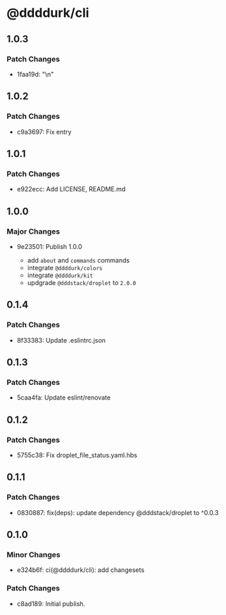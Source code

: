 # @ddddurk/cli

## 1.0.3

### Patch Changes

- 1faa19d: "\n"

## 1.0.2

### Patch Changes

- c9a3697: Fix entry

## 1.0.1

### Patch Changes

- e922ecc: Add LICENSE, README.md

## 1.0.0

### Major Changes

- 9e23501: Publish 1.0.0

  - add `about` and `commands` commands
  - integrate `@ddddurk/colors`
  - integrate `@ddddurk/kit`
  - updgrade `@dddstack/droplet` to `2.0.0`

## 0.1.4

### Patch Changes

- 8f33383: Update .eslintrc.json

## 0.1.3

### Patch Changes

- 5caa4fa: Update eslint/renovate

## 0.1.2

### Patch Changes

- 5755c38: Fix droplet_file_status.yaml.hbs

## 0.1.1

### Patch Changes

- 0830887: fix(deps): update dependency @dddstack/droplet to ^0.0.3

## 0.1.0

### Minor Changes

- e324b6f: ci(@ddddurk/cli): add changesets

### Patch Changes

- c8ad189: Initial publish.
